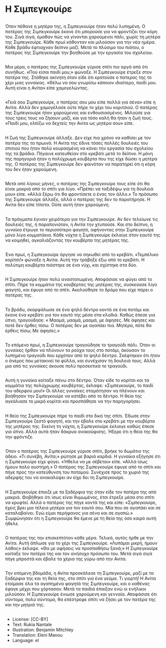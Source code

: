 # Η Σιμπεγκουίρε

##
Όταν πέθανε η μητέρα της, η Σιμπεγκουίρε ήταν πολύ λυπημένη. Ο πατέρας της Σιμπεγκουίρε έκανε ότι μπορούσε για να φροντίζει την κόρη του. Σιγά σιγά, έμαθαν πώς να γίνονται χαρούμενοι πάλι, χωρίς τη μητέρα της Σιμπεγκουίρε. Κάθε πρωί κάθονταν και μιλούσαν για την νέα ημέρα. Κάθε βράδυ έφτιαχναν δείπνο μαζί. Μετά το πλύσιμο του πιάτου, ο πατέρας της Σιμπεγκουίρε την βοηθούσε με την εργασία του σχολείου.

##
Μια μέρα, ο πατέρας της Σιμπεγκουίρε γύρισε σπίτι πιο αργά από ότι συνήθως. «Πού είσαι παιδί μου;» φώναξε. Η Σιμπεγκουίρε έτρεξε στον πατέρα της. Στάθηκε ακίνητη όταν είδε ότι κρατούσε ο πατερας της το χέρι μιας γυναίκας. «Θέλω να σου γνωρίσω κάποιον ιδιαίτερο, παιδί μου. Αυτή είναι η Ανίτα» είπε χαμογελώντας.

##
«Γειά σου Σιμπεγκουίρε, ο πατέρας σου μου είπε πολλά για σένα» είπε η Ανίτα. Αλλά δεν χαμογέλασε ούτε πήρε το χέρι του κοριτσιού. Ο πατέρας της Σιμπεγκουίρε ήταν χαρούμενος και ενθουσιασμένος. Μιλούσε για τους τρεις τους να ζήσουν μαζί, και για τόσο καλή θα ήταν η ζωή τους. «Παιδί μου, ελπίζω να δεχτείς την Ανίτα ως μητέρα σου» είπε.

##
Η ζωή της Σιμπεγκουίρε άλλαξε. Δεν είχε πια χρόνο να καθίσει με τον πατέρα της τα πρωινά. Η Ανίτα της έδινε τόσες πολλές δουλειές του σπιτιού που ήταν πολύ κουρασμένη να κάνει την εργασία του σχολείου της τα βράδια. Πήγαινε κατευθείαν στο κρεβάτι μετά το δείπνο. Η μόνη της παρηγοριά ήταν η πολύχρωμη κουβέρτα που της είχε δώσει η μητέρα της. Ο πατέρας της Σιμπεγκουίρε δεν φαινόταν να παρατηρεί ότι η κόρη του δεν ήταν χαρούμενη.

##
Μετά από λίγους μήνες, ο πατέρας της Σιμπεγκουίρε τους είπε ότι θα είναι μακριά από το σπίτι για λίγο. «Πρέπει να ταξιδέψω για τη δουλειά μου» είπε. «Αλλά ξέρω ότι θα φροντίσετε ο ένας τον άλλο.» Το πρόσωπο της Σιμπεγκουίρε άλλαξε, αλλά ο πατέρας της δεν το παρατήρησε. Η Ανίτα δεν είπε τίποτα. Ούτε αυτή ήταν χαρούμενη.

##
Τα πράγματα έγιναν χειρότερα για την Σιμπεγκουίρε. Αν δεν τελείωνε τις δουλειές της, ή παραπονιόταν, η Ανίτα την χτυπούσε. Και στο δείπνο, η γυναίκα έτρωγε το περισσότερο φαγητό, αφήνοντας στην Σιμπεγκουίρε μόνο λίγα κομματάκια. Κάθε νύχτα η Σιμπεγκουίρε έκλαιγε στον εαυτό της να κοιμηθεί, αγκαλιάζοντας την κουβέρτα της μητέρας της.

##
Ένα πρωί, η Σιμπεγκουίρε άργησε να σηκωθεί από το κρεβάτι. «Τεμπέλικο κορίτσι!» φώναξε η Ανίτα. Αυτή την τράβηξε έξω από το κρεβάτι. Η πολύτιμη κουβέρτα πιάστηκε σε ένα νύχι, και σχίστηκε στα δύο.

##
Η Σιμπεγκουίρε ήταν πολύ αναστατωμένη. Αποφάσισε να φύγει από το σπίτι. Πήρε τα κομμάτια της κουβέρτας της μητέρας της, συσκεύασε λίγο φαγητό, και έφυγε από το σπίτι. Ακολούθησε το δρόμο που είχε πάρει ο πατέρας της.

##
Το βράδυ, σκαρφάλωσε σε ένα ψηλό δέντρο κοντά σε ένα ποτάμι και έκανε ένα κρεβάτι για τον εαυτό της μέσα στα κλαδιά. Καθώς έπεσε για ύπνο, τραγούδησε: « Μααμά, μααμά, μααμά, με άφησες. Με άφησες και ποτέ δεν ήρθες πίσω. Ο πατέρας δεν με αγαπάει πια. Μητέρα, πότε θα έρθεις πίσω; Με άφησες.»

##
Το επόμενο πρωί, η Σιμπεγκουίρε τραγούδησε το τραγούδι πάλι. Όταν οι γυναίκες ήρθαν να πλύνουν τα ρούχα τους στο ποτάμι, άκουσαν το λυπημένο τραγούδι που ερχόταν από το ψηλό δέντρο. Σκέφτηκαν ότι ήταν ο άνεμος που μετακινεί τα φύλλα, και συνέχισαν τη δουλειά τους. Αλλά μια από τις γυναίκες άκουσε πολύ προσεκτικά το τραγούδι.

##
Αυτή η γυναίκα κοίταξε πάνω στο δέντρο. Όταν είδε το κορίτσι και τα κομμάτια της πολύχρωμης κουβέρτας, έκλαψε: «Σιμπεγκουίρε, το παιδί του αδερφού μου!» Οι άλλες γυναίκες σταμάτησαν να πλένουν και βοήθησαν την Σιμπεγκουίρε να κατέβει από το δέντρο. Η θεία της αγκάλιασε το μικρό κορίτσι και προσπάθησε να την παρηγορήσει.

##
Η θεία της Σιμπεγκουίρε πήρε το παιδί στο δικό της σπίτι. Έδωσε στην Σιμπεγκουίρε ζεστό φαγητό, και την έβαλε στο κρεβάτι με την κουβέρτα της μητέρας της. Εκείνη τη νύχτα, η Σιμπεγκουίρε έκλαιγε καθώς έπεσε για ύπνο. Αλλά αυτά ήταν δάκρυα ανακούφισης. Ήξερε ότι η θεία της θα την φρόντιζε.

##
Όταν ο πατέρας της Σιμπεγκουίρε γύρισε σπίτι, βρήκε το δωμάτιο της άδειο. «Τι συνέβη, Ανίτα;» ρώτησε με βαριά καρδιά. Η γυναίκα εξήγησε ότι η Σιμπεγκουίρε είχε φύγει. «Ήθελα να με σέβεται» είπε. «Αλλά ίσως ήμουν πολύ αυστηρή.» Ο πατέρας της Σιμπεγκουίρε έφυγε από το σπίτι και πήγε προς την κατεύθυνση του ποταμού. Συνέχισε προς το χωριό της αδερφής του να ανακαλύψει αν είχε δει τη Σιμπεγκουίρε.

##
Η Σιμπεγκουίρε έπαιζε με τα ξαδέρφια της όταν είδε τον πατέρα της από μακριά. Φοβήθηκε ότι ίσως είναι θυμωμένος, έτσι έτρεξε μέσα στο σπίτι να κρυφτεί. Αλλά ο πατέρας της πήγε κοντά της και είπε: «Σιμπεγκουίρε, έχεις βρει μια τέλεια μητέρα για τον εαυτό σου. Μία που σε αγαπάει και σε καταλαβαίνει. Εγώ είμαι περήφανος για σένα και σε αγαπώ.» Συμφώνησαν ότι η Σιμπεγκουίρε θα έμενε με τη θεία της όσο καιρό αυτή ήθελε.

##
Ο πατέρας της την επισκεπτόταν κάθε μέρα. Τελικά, αυτός ήρθε με την Ανίτα. Αυτή άπλωσε για το χέρι της Σιμπεγκουίρε. «Λυπάμαι μικρή, ήμουν λάθος» έκλαψε. «Θα με αφήσεις να προσπαθήσω ξανά;» Η Σιμπεγκουίρε κοίταξε τον πατέρα της και τον ανήσυχο πρόσωπο του. Μετά σιγά σιγά πήγε μπροστά και έβαλε τα χέρια της γύρω από την Ανίτα.

##
Την επόμενη βδομάδα, η Ανίτα προσκάλεσε τη Σιμπεγκουίρε, μαζί με τα ξαδέρφια της και τη θεία της, στο σπίτι για ένα γεύμα. Τι γιορτή! Η Ανίτα ετοίμασε όλα τα αγαπημένα φαγητά της Σιμπεγκουίρε, και ο καθένας έφαγε μέχρι που χόρτασαν. Μετά τα παιδιά έπαιξαν ενώ οι ενήλικοι μιλούσαν. Η Σιμπεγκουίρε ένιωσε χαρούμενη και γενναία. Αποφάσισε ότι σύντομα, πολύ σύντομα, θα επέστρεφε σπίτι να ζήσει με τον πατέρα της και την μητριά της.

##
* License: [CC-BY]
* Text: Rukia Nantale
* Illustration: Benjamin Mitchley
* Translation: Eleni Manou
* Language: el
